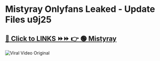 
 # Mistyray Onlyfans Leaked - Update Files u9j25

## <h2><a href="https://clipsfans.com/Mistyray&ref=git">🔗 Click to LINKS ⏩⏩ 👉 🟢 Mistyray </a></h2>

<a href="https://clipsfans.com/Mistyray&ref=git" rel="nofollow" data-target="animated-image.originalLink"><img src="https://i.ibb.co.com/xMMVF88/686577567.gif" alt="Viral Video Original" style="max-width: 100%; display: inline-block;" data-target="animated-image.originalImage"></a>


